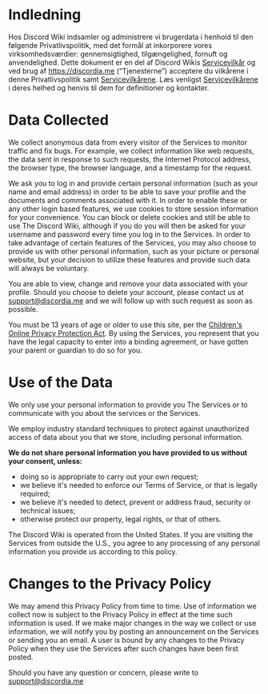 <!-- TITLE: Privatlivspolitik - WIP-->
<!-- SUBTITLE: Privatlivspolitikken for alle Tjenester leveret af Discord Wiki -->

# Indledning
Hos Discord Wiki indsamler og administrere vi brugerdata i henhold til den følgende Privatlivspolitik, med det formål at inkorporere vores virksomhedsværdier: gennemsigtighed, tilgængelighed, fornuft og anvendelighed. Dette dokument er en del af Discord Wikis [Servicevilkår](da/servicevilkar) og ved brug af https://discordia.me (“Tjenesterne”) acceptere du vilkårene i denne Privatlivspolitik samt [Servicevilkårene](da/servicevilkar). Læs venligst [Servicevilkårene](da/servicevilkar) i deres helhed og henvis til dem for definitioner og kontakter.

# Data Collected
We collect anonymous data from every visitor of the Services to monitor traffic and fix bugs. For example, we collect information like web requests, the data sent in response to such requests, the Internet Protocol address, the browser type, the browser language, and a timestamp for the request.

We ask you to log in and provide certain personal information (such as your name and email address) in order to be able to save your profile and the documents and comments associated with it. In order to enable these or any other login based features, we use cookies to store session information for your convenience. You can block or delete cookies and still be able to use The Discord Wiki, although if you do you will then be asked for your username and password every time you log in to the Services. In order to take advantage of certain features of the Services, you may also choose to provide us with other personal information, such as your picture or personal website, but your decision to utilize these features and provide such data will always be voluntary.

You are able to view, change and remove your data associated with your profile. Should you choose to delete your account, please contact us at support@discordia.me and we will follow up with such request as soon as possible.

You must be 13 years of age or older to use this site, per the [Children's Online Privacy Protection Act](https://www.ftc.gov/enforcement/rules/rulemaking-regulatory-reform-proceedings/childrens-online-privacy-protection-rule). By using the Services, you represent that you have the legal capacity to enter into a binding agreement, or have gotten your parent or guardian to do so for you.

# Use of the Data
We only use your personal information to provide you The Services or to communicate with you about the services or the Services.

We employ industry standard techniques to protect against unauthorized access of data about you that we store, including personal information.

**We do not share personal information you have provided to us without your consent, unless:**
* doing so is appropriate to carry out your own request;
* we believe it's needed to enforce our Terms of Service, or that is legally required;
* we believe it's needed to detect, prevent or address fraud, security or technical issues;
* otherwise protect our property, legal rights, or that of others.

The Discord Wiki is operated from the United States. If you are visiting the Services from outside the U.S., you agree to any processing of any personal information you provide us according to this policy.

# Changes to the Privacy Policy
We may amend this Privacy Policy from time to time. Use of information we collect now is subject to the Privacy Policy in effect at the time such information is used. If we make major changes in the way we collect or use information, we will notify you by posting an announcement on the Services or sending you an email. A user is bound by any changes to the Privacy Policy when they use the Services after such changes have been first posted.

Should you have any question or concern, please write to support@discordia.me